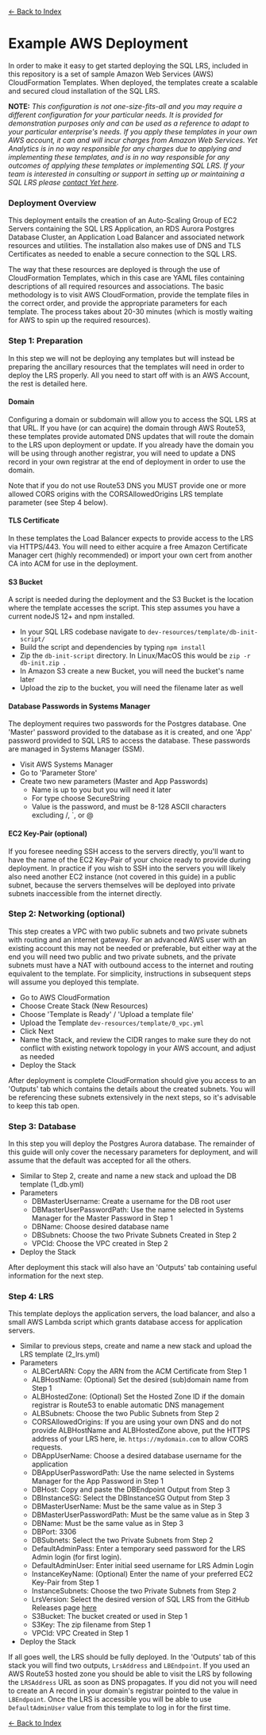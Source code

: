 [<- Back to Index](index.md)

# Example AWS Deployment

In order to make it easy to get started deploying the SQL LRS, included in this repository is a set of sample Amazon Web Services (AWS) CloudFormation Templates. When deployed, the templates create a scalable and secured cloud installation of the SQL LRS.

__NOTE:__ *This configuration is not one-size-fits-all and you may require a different configuration for your particular needs. It is provided for demonstration purposes only and can be used as a reference to adapt to your particular enterprise's needs. If you apply these templates in your own AWS account, it can and will incur charges from Amazon Web Services. Yet Analytics is in no way responsible for any charges due to applying and implementing these templates, and is in no way responsible for any outcomes of applying these templates or implementing SQL LRS. If your team is interested in consulting or support in setting up or maintaining a SQL LRS please [contact Yet here](https://www.sqllrs.com/contact)*.

### Deployment Overview

This deployment entails the creation of an Auto-Scaling Group of EC2 Servers containing the SQL LRS Application, an RDS Aurora Postgres Database Cluster, an Application Load Balancer and associated network resources and utilities. The installation also makes use of DNS and TLS Certificates as needed to enable a secure connection to the SQL LRS.

The way that these resources are deployed is through the use of CloudFormation Templates, which in this case are YAML files containing descriptions of all required resources and associations. The basic methodology is to visit AWS CloudFormation, provide the template files in the correct order, and provide the appropriate parameters for each template. The process takes about 20-30 minutes (which is mostly waiting for AWS to spin up the required resources).

### Step 1: Preparation

In this step we will not be deploying any templates but will instead be preparing the ancillary resources that the templates will need in order to deploy the LRS properly. All you need to start off with is an AWS Account, the rest is detailed here.

#### Domain

Configuring a domain or subdomain will allow you to access the SQL LRS at that URL. If you have (or can acquire) the domain through AWS Route53, these templates provide automated DNS updates that will route the domain to the LRS upon deployment or update. If you already have the domain you will be using through another registrar, you will need to update a DNS record in your own registrar at the end of deployment in order to use the domain.

Note that if you do not use Route53 DNS you MUST provide one or more allowed CORS origins with the CORSAllowedOrigins LRS template parameter (see Step 4 below).

#### TLS Certificate

In these templates the Load Balancer expects to provide access to the LRS via HTTPS/443. You will need to either acquire a free Amazon Certificate Manager cert (highly recommended) or import your own cert from another CA into ACM for use in the deployment.

#### S3 Bucket

A script is needed during the deployment and the S3 Bucket is the location where the template accesses the script. This step assumes you have a current nodeJS 12+ and npm installed.

- In your SQL LRS codebase navigate to `dev-resources/template/db-init-script/`
- Build the script and dependencies by typing `npm install`
- Zip the `db-init-script` directory. In Linux/MacOS this would be `zip -r db-init.zip .`
- In Amazon S3 create a new Bucket, you will need the bucket's name later
- Upload the zip to the bucket, you will need the filename later as well

#### Database Passwords in Systems Manager

The deployment requires two passwords for the Postgres database. One 'Master' password provided to the database as it is created, and one 'App' password provided to SQL LRS to access the database. These passwords are managed in Systems Manager (SSM).

- Visit AWS Systems Manager
- Go to 'Parameter Store'
- Create two new parameters (Master and App Passwords)
  - Name is up to you but you will need it later
  - For type choose SecureString
  - Value is the password, and must be 8-128 ASCII characters excluding /, \`, or @

#### EC2 Key-Pair (optional)

If you foresee needing SSH access to the servers directly, you'll want to have the name of the EC2 Key-Pair of your choice ready to provide during deployment. In practice if you wish to SSH into the servers you will likely also need another EC2 instance (not covered in this guide) in a public subnet, because the servers themselves will be deployed into private subnets inaccessible from the internet directly.

### Step 2: Networking (optional)

This step creates a VPC with two public subnets and two private subnets with routing and an internet gateway. For an advanced AWS user with an existing account this may not be needed or preferable, but either way at the end you will need two public and two private subnets, and the private subnets must have a NAT with outbound access to the internet and routing equivalent to the template. For simplicity, instructions in subsequent steps will assume you deployed this template.

- Go to AWS CloudFormation
- Choose Create Stack (New Resources)
- Choose 'Template is Ready' / 'Upload a template file'
- Upload the Template `dev-resources/template/0_vpc.yml`
- Click Next
- Name the Stack, and review the CIDR ranges to make sure they do not conflict with existing network topology in your AWS account, and adjust as needed
- Deploy the Stack

After deployment is complete CloudFormation should give you access to an 'Outputs' tab which contains the details about the created subnets. You will be referencing these subnets extensively in the next steps, so it's advisable to keep this tab open.

### Step 3: Database

In this step you will deploy the Postgres Aurora database. The remainder of this guide will only cover the necessary parameters for deployment, and will assume that the default was accepted for all the others.

- Similar to Step 2, create and name a new stack and upload the DB template (1_db.yml)
- Parameters
  - DBMasterUsername: Create a username for the DB root user
  - DBMasterUserPasswordPath: Use the name selected in Systems Manager for the Master Password in Step 1
  - DBName: Choose desired database name
  - DBSubnets: Choose the two Private Subnets Created in Step 2
  - VPCId: Choose the VPC created in Step 2
- Deploy the Stack

After deployment this stack will also have an 'Outputs' tab containing useful information for the next step.

### Step 4: LRS

This template deploys the application servers, the load balancer, and also a small AWS Lambda script which grants database access for application servers.

- Similar to previous steps, create and name a new stack and upload the LRS template (2_lrs.yml)
- Parameters
  - ALBCertARN: Copy the ARN from the ACM Certificate from Step 1
  - ALBHostName: (Optional) Set the desired (sub)domain name from Step 1
  - ALBHostedZone: (Optional) Set the Hosted Zone ID if the domain registrar is Route53 to enable automatic DNS management
  - ALBSubnets: Choose the two Public Subnets from Step 2
  - CORSAllowedOrigins: If you are using your own DNS and do not provide ALBHostName and ALBHostedZone above, put the HTTPS address of your LRS here, ie. `https://mydomain.com` to allow CORS requests.
  - DBAppUserName: Choose a desired database username for the application
  - DBAppUserPasswordPath: Use the name selected in Systems Manager for the App Password in Step 1
  - DBHost: Copy and paste the DBEndpoint Output from Step 3
  - DBInstanceSG: Select the DBInstanceSG Output from Step 3
  - DBMasterUserName: Must be the same value as in Step 3
  - DBMasterUserPasswordPath: Must be the same value as in Step 3
  - DBName: Must be the same value as in Step 3
  - DBPort: 3306
  - DBSubnets: Select the two Private Subnets from Step 2
  - DefaultAdminPass: Enter a temporary seed password for the LRS Admin login (for first login).
  - DefaultAdminUser: Enter initial seed username for LRS Admin Login
  - InstanceKeyName: (Optional) Enter the name of your preferred EC2 Key-Pair from Step 1
  - InstanceSubnets: Choose the two Private Subnets from Step 2
  - LrsVersion: Select the desired version of SQL LRS from the GitHub Releases page [here](https://github.com/yetanalytics/lrsql/releases)
  - S3Bucket: The bucket created or used in Step 1
  - S3Key: The zip filename from Step 1
  - VPCId: VPC Created in Step 1
- Deploy the Stack

If all goes well, the LRS should be fully deployed. In the 'Outputs' tab of this stack you will find two outputs, `LrsAddress` and `LBEndpoint`. If you used an AWS Route53 hosted zone you should be able to visit the LRS by following the `LRSAddress` URL as soon as DNS propagates. If you did not you will need to create an A record in your domain's registrar pointed to the value in `LBEndpoint`. Once the LRS is accessible you will be able to use `DefaultAdminUser` value from this template to log in for the first time.

[<- Back to Index](index.md)
